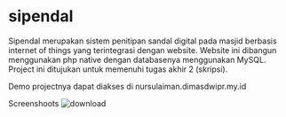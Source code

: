 # sipendal
Sipendal merupakan sistem penitipan sandal digital pada masjid berbasis internet of things yang terintegrasi dengan website. Website ini dibangun menggunakan php native dengan databasenya menggunakan MySQL.
Project ini ditujukan untuk memenuhi tugas akhir 2 (skripsi).

Demo projectnya dapat diakses di
nursulaiman.dimasdwipr.my.id

Screenshoots
![download](https://user-images.githubusercontent.com/67831932/210190268-61037eea-70cf-4392-8fd4-c2705649a877.jpg)
